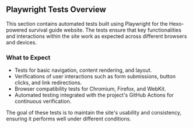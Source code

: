 ## Playwright Tests Overview

This section contains automated tests built using Playwright for the Hexo-powered survival guide website. The tests ensure that key functionalities and interactions within the site work as expected across different browsers and devices.

### What to Expect
- Tests for basic navigation, content rendering, and layout.
- Verifications of user interactions such as form submissions, button clicks, and link redirections.
- Browser compatibility tests for Chromium, Firefox, and WebKit.
- Automated testing integrated with the project's GitHub Actions for continuous verification.

The goal of these tests is to maintain the site's usability and consistency, ensuring it performs well under different conditions.
